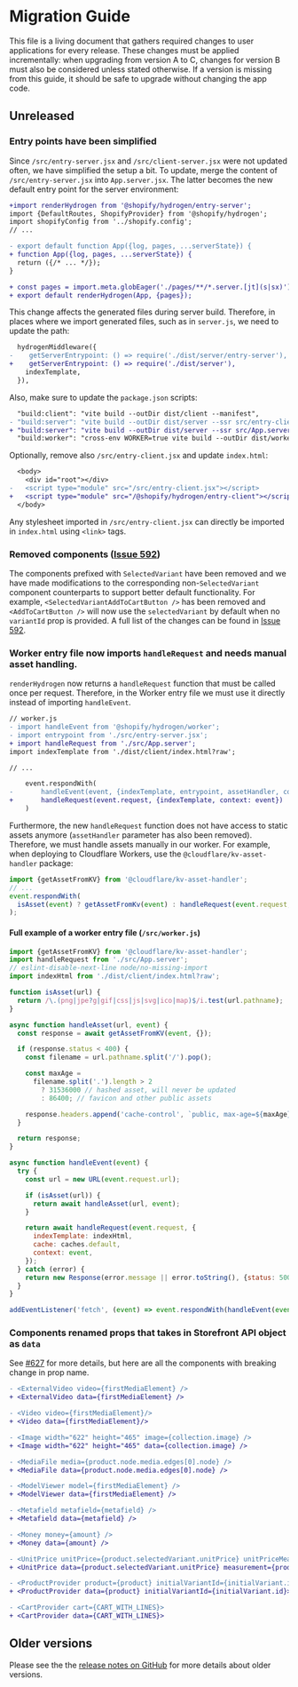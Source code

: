 # Migration Guide

This file is a living document that gathers required changes to user applications for every release. These changes must be applied incrementally: when upgrading from version A to C, changes for version B must also be considered unless stated otherwise. If a version is missing from this guide, it should be safe to upgrade without changing the app code.

## Unreleased

### Entry points have been simplified

Since `/src/entry-server.jsx` and `/src/client-server.jsx` were not updated often, we have simplified the setup a bit. To update, merge the content of `/src/entry-server.jsx` into `App.server.jsx`. The latter becomes the new default entry point for the server environment:

```diff
+import renderHydrogen from '@shopify/hydrogen/entry-server';
import {DefaultRoutes, ShopifyProvider} from '@shopify/hydrogen';
import shopifyConfig from '../shopify.config';
// ...

- export default function App({log, pages, ...serverState}) {
+ function App({log, pages, ...serverState}) {
  return ({/* ... */});
}

+ const pages = import.meta.globEager('./pages/**/*.server.[jt](s|sx)');
+ export default renderHydrogen(App, {pages});
```

This change affects the generated files during server build. Therefore, in places where we import generated files, such as in `server.js`, we need to update the path:

```diff
  hydrogenMiddleware({
-    getServerEntrypoint: () => require('./dist/server/entry-server'),
+    getServerEntrypoint: () => require('./dist/server'),
    indexTemplate,
  }),
```

Also, make sure to update the `package.json` scripts:

```diff
  "build:client": "vite build --outDir dist/client --manifest",
- "build:server": "vite build --outDir dist/server --ssr src/entry-client.jsx",
+ "build:server": "vite build --outDir dist/server --ssr src/App.server",
  "build:worker": "cross-env WORKER=true vite build --outDir dist/worker --ssr worker.js",
```

Optionally, remove also `/src/entry-client.jsx` and update `index.html`:

```diff
  <body>
    <div id="root"></div>
-   <script type="module" src="/src/entry-client.jsx"></script>
+   <script type="module" src="/@shopify/hydrogen/entry-client"></script>
  </body>
```

Any stylesheet imported in `/src/entry-client.jsx` can directly be imported in `index.html` using `<link>` tags.

### Removed <SelectedVariantX /> components ([Issue 592](https://github.com/Shopify/hydrogen/issues/592))

The components prefixed with `SelectedVariant` have been removed and we have made modifications to the corresponding non-`SelectedVariant` component counterparts to support better default functionality. For example, `<SelectedVariantAddToCartButton />` has been removed and `<AddToCartButton />` will now use the `selectedVariant` by default when no `variantId` prop is provided. A full list of the changes can be found in [Issue 592](https://github.com/Shopify/hydrogen/issues/592).

### Worker entry file now imports `handleRequest` and needs manual asset handling.

`renderHydrogen` now returns a `handleRequest` function that must be called once per request. Therefore, in the Worker entry file we must use it directly instead of importing `handleEvent`.

```diff
// worker.js
- import handleEvent from '@shopify/hydrogen/worker';
- import entrypoint from './src/entry-server.jsx';
+ import handleRequest from './src/App.server';
import indexTemplate from './dist/client/index.html?raw';

// ...

    event.respondWith(
-       handleEvent(event, {indexTemplate, entrypoint, assetHandler, context: event})
+       handleRequest(event.request, {indexTemplate, context: event})
    )
```

Furthermore, the new `handleRequest` function does not have access to static assets anymore (`assetHandler` parameter has also been removed). Therefore, we must handle assets manually in our worker. For example, when deploying to Cloudflare Workers, use the `@cloudflare/kv-asset-handler` package:

```js
import {getAssetFromKV} from '@cloudflare/kv-asset-handler';
// ...
event.respondWith(
  isAsset(event) ? getAssetFromKv(event) : handleRequest(event.request, {})
);
```

#### Full example of a worker entry file (`/src/worker.js`)

```js
import {getAssetFromKV} from '@cloudflare/kv-asset-handler';
import handleRequest from './src/App.server';
// eslint-disable-next-line node/no-missing-import
import indexHtml from './dist/client/index.html?raw';

function isAsset(url) {
  return /\.(png|jpe?g|gif|css|js|svg|ico|map)$/i.test(url.pathname);
}

async function handleAsset(url, event) {
  const response = await getAssetFromKV(event, {});

  if (response.status < 400) {
    const filename = url.pathname.split('/').pop();

    const maxAge =
      filename.split('.').length > 2
        ? 31536000 // hashed asset, will never be updated
        : 86400; // favicon and other public assets

    response.headers.append('cache-control', `public, max-age=${maxAge}`);
  }

  return response;
}

async function handleEvent(event) {
  try {
    const url = new URL(event.request.url);

    if (isAsset(url)) {
      return await handleAsset(url, event);
    }

    return await handleRequest(event.request, {
      indexTemplate: indexHtml,
      cache: caches.default,
      context: event,
    });
  } catch (error) {
    return new Response(error.message || error.toString(), {status: 500});
  }
}

addEventListener('fetch', (event) => event.respondWith(handleEvent(event)));
```

### Components renamed props that takes in Storefront API object as `data`

See [#627](https://github.com/Shopify/hydrogen/issues/627) for more details, but here are all the components with breaking change in prop name.

```diff
- <ExternalVideo video={firstMediaElement} />
+ <ExternalVideo data={firstMediaElement} />
```

```diff
- <Video video={firstMediaElement}/>
+ <Video data={firstMediaElement}/>
```

```diff
- <Image width="622" height="465" image={collection.image} />
+ <Image width="622" height="465" data={collection.image} />
```

```diff
- <MediaFile media={product.node.media.edges[0].node} />
+ <MediaFile data={product.node.media.edges[0].node} />
```

```diff
- <ModelViewer model={firstMediaElement} />
+ <ModelViewer data={firstMediaElement} />
```

```diff
- <Metafield metafield={metafield} />
+ <Metafield data={metafield} />
```

```diff
- <Money money={amount} />
+ <Money data={amount} />
```

```diff
- <UnitPrice unitPrice={product.selectedVariant.unitPrice} unitPriceMeasurement={product.selectedVariant.unitPriceMeasurement} />
+ <UnitPrice data={product.selectedVariant.unitPrice} measurement={product.selectedVariant.unitPriceMeasurement} />
```

```diff
- <ProductProvider product={product} initialVariantId={initialVariant.id}>
+ <ProductProvider data={product} initialVariantId={initialVariant.id}>
```

```diff
- <CartProvider cart={CART_WITH_LINES}>
+ <CartProvider data={CART_WITH_LINES}>
```

## Older versions

Please see the the [release notes on GitHub](https://github.com/Shopify/hydrogen/releases) for more details about older versions.
